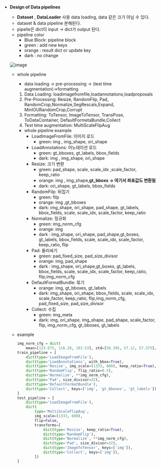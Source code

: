 - **Design of Data pipelines**
    - **Dataset** , **DataLoader** 사용 data loading, data 같은 크기 아닐 수 있다.
    - dataset & data pipeline 분해된다.
    - pipelie은 dict이 input → dict가 output 된다.
    - pipeline color
        - Blue Block: pipeline block
        - green : add new keys
        - orange : result dict or update key
        - dark : no change
    
    ![image](https://user-images.githubusercontent.com/91417254/206927084-e92b4deb-4d29-4053-ac98-61ced3866530.png)
    
    - whole pipeline
        - data loading → pre-processing → (test time augmentation)→formatting
        1. Data Loading: loadimagefromfile,loadannotations,loadproposals
        2. Pre-Processing: Resize, RandomFilp, Pad, RandomCrop,Normalize,SegRescals,Expand, MinIOURandomCrop,Corrupt
        3. Formatting: ToTensor, ImageToTensor, TransPose, ToDataContainer, DefaultFormetaBundle,Collect
        4. Test time augmentation: MultiScaleFlipAug
        
        - whole pipeline example
            - LoadImageFromFile: 이미지 로드
                - green: img , img_shape, ori_shape
            - LoadAnnotations: 어노테이션 로드
                - green: gt_bboxes, gt_labels, bbox_fields
                - dark: img , img_shape, ori_shape
            - Resize: 크기 변환
                - green: pad_shape, scale, scale_idx ,scale_factor, keep_ratio
                - orange: img , img_shape,**gt_bboxs → 여기서 좌표값도 변환됨**
                - dark: ori_shape, gt_labels, bbox_fields
            - RandomFilp: 뒤집기
                - green: filp
                - orange: img ,gt_bboxes
                - dark: img_shape, ori_shape, pad_shape, gt_labels, bbox_fields, scale, scale_idx, scale_factor, keep_ratio
            - Normalize: 정규화
                - green: img_norm_cfg
                - orange: img
                - dark : img_shape, ori_shape, pad_shape,gt_boxes,  gt_labels, bbox_fields, scale, scale_idx, scale_factor, keep_ratio, flip
            - Pad: 둘러싸기
                - green: pad_fixed_size, pad_size_divisor
                - orange: img, pad_shape
                - dark : img_shape, ori_shape,gt_boxes,  gt_labels, bbox_fields, scale, scale_idx, scale_factor, keep_ratio, flip,img_norm_cfg
            - DefaultFormatBundle: 묶기
                - orange: img, gt_bboxes, gt_labels
                - dark: img_shape, ori_shape, bbox_fields, scale, scale_idx, scale_factor, keep_ratio, flip,img_norm_cfg, pad_fixed_size, pad_size_divisor
            - Collect: 수집
                - green: img_meta
                - dark: img, ori_shape, img_shape, pad_shape, scale_factor, flip, img_norm_cfg, gt_bboxes, gt_labels
    - example
        
        ```python
        img_norm_cfg = dict(
            mean=[123.675, 116.28, 103.53], std=[58.395, 57.12, 57.375], to_rgb=True)
        train_pipeline = [
            dict(type='LoadImageFromFile'),
            dict(type='LoadAnnotations', with_bbox=True),
            dict(type='Resize', img_scale=(1333, 800), keep_ratio=True),
            dict(type='RandomFlip', flip_ratio=0.5),
            dict(type='Normalize', **img_norm_cfg),
            dict(type='Pad', size_divisor=32),
            dict(type='DefaultFormatBundle'),
            dict(type='Collect', keys=['img', 'gt_bboxes', 'gt_labels']),
        ]
        test_pipeline = [
            dict(type='LoadImageFromFile'),
            dict(
                type='MultiScaleFlipAug',
                img_scale=(1333, 800),
                flip=False,
                transforms=[
                    dict(type='Resize', keep_ratio=True),
                    dict(type='RandomFlip'),
                    dict(type='Normalize', **img_norm_cfg),
                    dict(type='Pad', size_divisor=32),
                    dict(type='ImageToTensor', keys=['img']),
                    dict(type='Collect', keys=['img']),
                ])
        ]
        ```
